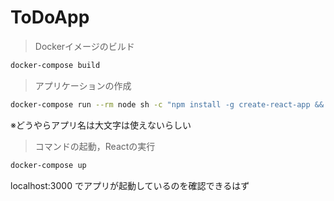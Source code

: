 # ToDoApp

> Dockerイメージのビルド

```sh
docker-compose build
```


> アプリケーションの作成

```sh
docker-compose run --rm node sh -c "npm install -g create-react-app && create-react-app --template typescript todoapp"
```
※どうやらアプリ名は大文字は使えないらしい

> コマンドの起動，Reactの実行

```sh
docker-compose up
```
localhost:3000 でアプリが起動しているのを確認できるはず
